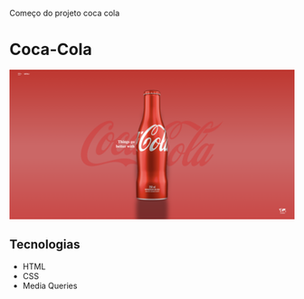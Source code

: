 Começo do projeto coca cola

# Coca-Cola
![](./img/Print.png)

## Tecnologias
- HTML
- CSS
- Media Queries